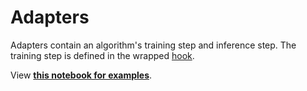 # Adapters

Adapters contain an algorithm's training step and inference step. The training step is defined in the wrapped [hook](../hooks/index.md). 

View **[this notebook for examples](https://github.com/KevinMusgrave/pytorch-adapt/tree/main/examples/notebooks/docs_examples/Adapters.ipynb)**.